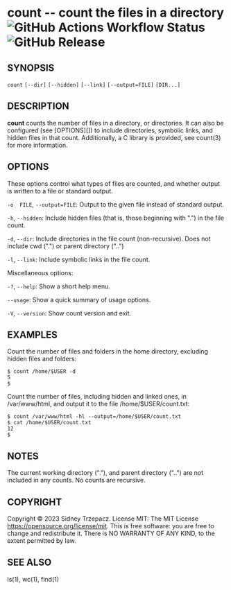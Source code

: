 count -- count the files in a directory <br>
![GitHub Actions Workflow Status](https://img.shields.io/github/actions/workflow/status/Sid220/count/cmake-multi-platform.yml) ![GitHub Release](https://img.shields.io/github/v/release/sid220/count)
=============================================

## SYNOPSIS

`count` `[--dir]` `[--hidden]` `[--link]` `[--output=FILE]` `[DIR...]`

## DESCRIPTION

**count** counts the number of files in a directory, or directories. It can also be configured (see [OPTIONS][]) to include directories, symbolic links, and hidden files in that count. Additionally, a C library is provided, see count(3) for more information.

## OPTIONS

These options control what types of files are counted, and whether output is written to a file or standard output.

`-o  FILE`, `--output=FILE`:
  Output to the given file instead of standard output.

`-h`, `--hidden`:
  Include hidden files (that is, those beginning with ".") in the file count.

`-d`, `--dir`:
  Include directories in the file count (non-recursive). Does not include cwd (".") or parent directory ("..")

`-l`, `--link`:
  Include symbolic links in the file count.

Miscellaneous options:

`-?`, `--help`:
  Show a short help menu.

`--usage`:
  Show a quick summary of usage options.

`-V`, `--version`:
  Show count version and exit.

## EXAMPLES

Count the number of files and folders in the home directory, excluding hidden files and folders:

    $ count /home/$USER -d
    5
    $

Count the number of files, including hidden and linked ones, in /var/www/html, and output it to the file /home/$USER/count.txt:

    $ count /var/www/html -hl --output=/home/$USER/count.txt
    $ cat /home/$USER/count.txt
    12
    $

## NOTES

The current working directory ("."), and parent directory ("..") are not included in any counts. No counts are recursive.

## COPYRIGHT

Copyright © 2023 Sidney Trzepacz.  License MIT: The MIT License <https://opensource.org/license/mit>.
This is free software: you are free to change and redistribute it.  There is NO WARRANTY OF ANY KIND, to the extent permitted by law.

## SEE ALSO

ls(1), wc(1), find(1)

